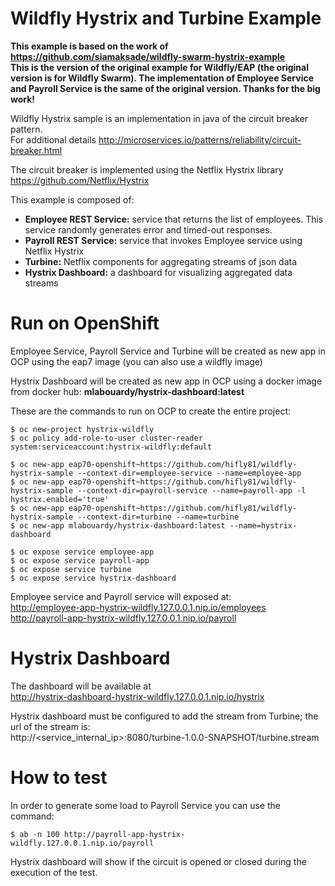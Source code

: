 # Wildfly Hystrix and Turbine Example

__This example is based on the work of<br>
https://github.com/siamaksade/wildfly-swarm-hystrix-example <br>
This is the version of the original example for Wildfly/EAP (the original version is for Wildfly Swarm).
The implementation of Employee Service and Payroll Service is the same of the original version.
Thanks for the big work!__

Wildfly Hystrix sample is an implementation in java of the circuit breaker pattern.<br>
For additional details http://microservices.io/patterns/reliability/circuit-breaker.html

The circuit breaker is implemented using the Netflix Hystrix library https://github.com/Netflix/Hystrix

This example is composed of:
* __Employee REST Service:__ service that returns the list of employees. This service randomly generates error and timed-out responses.
* __Payroll REST Service:__ service that invokes Employee service using Netflix Hystrix
* __Turbine:__ Netflix components for aggregating streams of json data
* __Hystrix Dashboard:__ a dashboard for visualizing aggregated data streams


# Run on OpenShift

Employee Service, Payroll Service and Turbine will be created as new app in OCP using the eap7 image (you can also use a wildfly image)

Hystrix Dashboard will be created as new app in OCP using a docker image from docker hub: 
__mlabouardy/hystrix-dashboard:latest__

These are the commands to run on OCP to create the entire project:

	$ oc new-project hystrix-wildfly
	$ oc policy add-role-to-user cluster-reader system:serviceaccount:hystrix-wildfly:default

	$ oc new-app eap70-openshift~https://github.com/hifly81/wildfly-hystrix-sample --context-dir=employee-service --name=employee-app
    $ oc new-app eap70-openshift~https://github.com/hifly81/wildfly-hystrix-sample --context-dir=payroll-service --name=payroll-app -l hystrix.enabled='true'
    $ oc new-app eap70-openshift~https://github.com/hifly81/wildfly-hystrix-sample --context-dir=turbine --name=turbine
    $ oc new-app mlabouardy/hystrix-dashboard:latest --name=hystrix-dashboard

    $ oc expose service employee-app
    $ oc expose service payroll-app
    $ oc expose service turbine
    $ oc expose service hystrix-dashboard


Employee service and Payroll service will exposed at:<br>
http://employee-app-hystrix-wildfly.127.0.0.1.nip.io/employees<br>
http://payroll-app-hystrix-wildfly.127.0.0.1.nip.io/payroll


# Hystrix Dashboard

The dashboard will be available at<br>
http://hystrix-dashboard-hystrix-wildfly.127.0.0.1.nip.io/hystrix

Hystrix dashboard must be configured to add the stream from Turbine; the url of the stream is:<br>
http://<service_internal_ip>:8080/turbine-1.0.0-SNAPSHOT/turbine.stream

# How to test

In order to generate some load to Payroll Service you can use the command:

	$ ab -n 100 http://payroll-app-hystrix-wildfly.127.0.0.1.nip.io/payroll

Hystrix dashboard will show if the circuit is opened or closed during the execution of the test.
